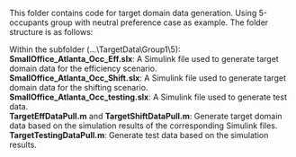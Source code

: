 This folder contains code for target domain data generation. Using 5-occupants group with neutral preference case as example. The folder structure is as follows:

Within the subfolder (...\TargetData\Group1\5):    
**SmallOffice_Atlanta_Occ_Eff.slx**: A Simulink file used to generate target domain data for the efficiency scenario.    
**SmallOffice_Atlanta_Occ_Shift.slx**: A Simulink file used to generate target domain data for the shifting scenario.    
**SmallOffice_Atlanta_Occ_testing.slx**: A Simulink file used to generate test data.     
**TargetEffDataPull.m** and **TargetShiftDataPull.m**: Generate target domain data based on the simulation results of the corresponding Simulink files.      
**TargetTestingDataPull.m**: Generate test data based on the simulation results.
